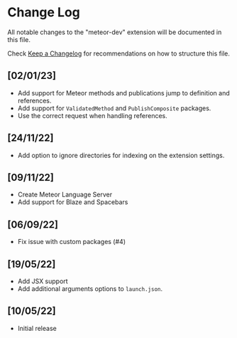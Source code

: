 # Change Log

All notable changes to the "meteor-dev" extension will be documented in this file.

Check [Keep a Changelog](http://keepachangelog.com/) for recommendations on how to structure this file.

## [02/01/23]

-   Add support for Meteor methods and publications jump to definition and references.
-   Add support for `ValidatedMethod` and `PublishComposite` packages.
-   Use the correct request when handling references.

## [24/11/22]

-   Add option to ignore directories for indexing on the extension settings.

## [09/11/22]

-   Create Meteor Language Server
-   Add support for Blaze and Spacebars

## [06/09/22]

-   Fix issue with custom packages (#4)

## [19/05/22]

-   Add JSX support
-   Add additional arguments options to `launch.json`.

## [10/05/22]

-   Initial release
